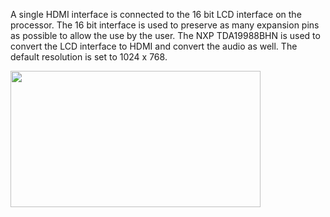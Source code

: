 A single HDMI interface is connected to the 16 bit LCD interface on the processor. The 16 bit interface is used to preserve as many expansion pins as possible to allow the use by the user. The NXP TDA19988BHN is used to convert the LCD interface to HDMI and convert the audio as well. The default resolution is set to 1024 x 768.

<img style="width:400px; height:218px" src="../img/10_hdmi_sch.png">
